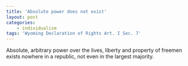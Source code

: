 ```yaml
---
title: 'Absolute power does not exist'
layout: post
categories:
    - individualism
tags: 'Wyoming Declaration of Rights Art. I Sec. 7'
---
```


Absolute, arbitrary power over the lives, liberty and property of freemen exists nowhere in a republic, not even in the largest majority.
